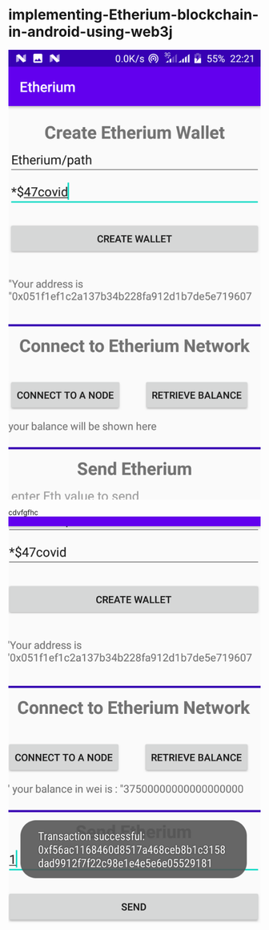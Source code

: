 # implementing-Etherium-blockchain-in-android-using-web3j

![SCREENONE](https://github.com/xTrilton/implementing-Etherium-blockchain-in-android-using-web3j/blob/main/Etherium/app/screenshots/1_Dx8glifsqHuGjDvHFwpWng.png)

cdvfgfhc
![screentwo](https://github.com/xTrilton/implementing-Etherium-blockchain-in-android-using-web3j/blob/main/Etherium/app/screenshots/1__drADA8_snW-XkOw5KqTPQ.png)
